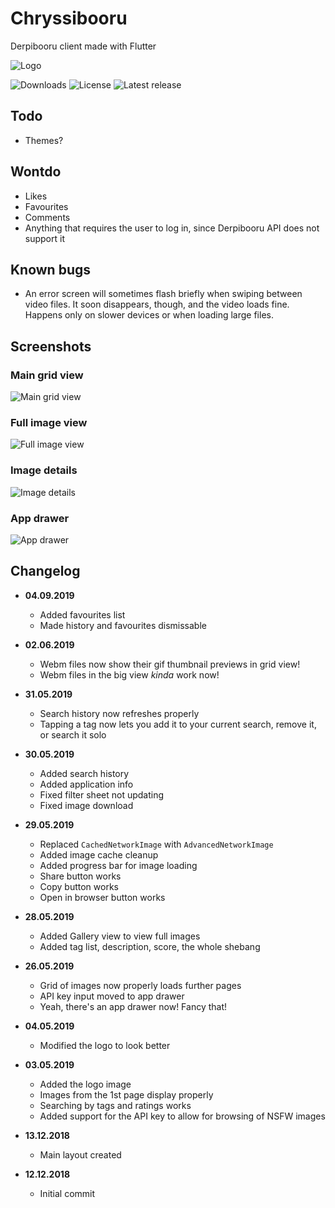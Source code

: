 # Chryssibooru

Derpibooru client made with Flutter

![Logo](assets/logo-large.png)

![Downloads](https://img.shields.io/github/downloads/Atulin/Chryssibooru/latest/total.svg)
![License](https://img.shields.io/github/license/Atulin/Chryssibooru.svg)
![Latest release](https://img.shields.io/github/release/Atulin/Chryssibooru.svg)

## Todo

* Themes?

## Wontdo

* Likes
* Favourites
* Comments
* Anything that requires the user to log in, since Derpibooru API does not support it

## Known bugs

* An error screen will sometimes flash briefly when swiping between video files.
  It soon disappears, though, and the video loads fine. Happens only on slower devices or when loading large files.

## Screenshots

### Main grid view

![Main grid view](screenshots/gridview.jpg)

### Full image view

![Full image view](screenshots/fullview.jpg)

### Image details

![Image details](screenshots/details.jpg)

### App drawer

![App drawer](screenshots/drawer.jpg)

## Changelog

* **04.09.2019**
  * Added favourites list
  * Made history and favourites dismissable

* **02.06.2019**
  * Webm files now show their gif thumbnail previews in grid view!
  * Webm files in the big view *kinda* work now!

* **31.05.2019**
  * Search history now refreshes properly
  * Tapping a tag now lets you add it to your current search, remove it, or search it solo

* **30.05.2019**
  * Added search history
  * Added application info
  * Fixed filter sheet not updating
  * Fixed image download

* **29.05.2019**
  * Replaced `CachedNetworkImage` with `AdvancedNetworkImage`
  * Added image cache cleanup
  * Added progress bar for image loading
  * Share button works
  * Copy button works
  * Open in browser button works

* **28.05.2019**
  * Added Gallery view to view full images
  * Added tag list, description, score, the whole shebang
  
* **26.05.2019**
  * Grid of images now properly loads further pages
  * API key input moved to app drawer
  * Yeah, there's an app drawer now! Fancy that!
  
* **04.05.2019**
  * Modified the logo to look better
  
* **03.05.2019**
  * Added the logo image
  * Images from the 1st page display properly
  * Searching by tags and ratings works
  * Added support for the API key to allow for browsing of NSFW images

* **13.12.2018**
  * Main layout created
  
* **12.12.2018**
  * Initial commit
